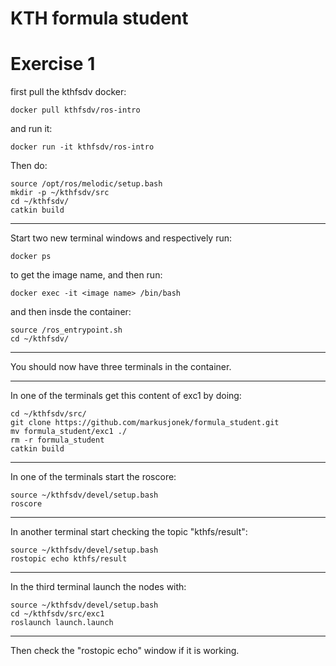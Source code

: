 # KTH formula student

# Exercise 1
first pull the kthfsdv docker:
```
docker pull kthfsdv/ros-intro
```
and run it:
```
docker run -it kthfsdv/ros-intro
```
Then do:
```
source /opt/ros/melodic/setup.bash
mkdir -p ~/kthfsdv/src
cd ~/kthfsdv/
catkin build
```
___
Start two new terminal windows and respectively run:
````
docker ps
````
to get the image name, and then run:
````
docker exec -it <image name> /bin/bash
````
and then insde the container:
```
source /ros_entrypoint.sh
cd ~/kthfsdv/
```
___
You should now have three terminals in the container.
___

In one of the terminals get this content of exc1 by doing:
```
cd ~/kthfsdv/src/
git clone https://github.com/markusjonek/formula_student.git
mv formula_student/exc1 ./
rm -r formula_student
catkin build
```
___
In one of the terminals start the roscore:
```
source ~/kthfsdv/devel/setup.bash
roscore
```
___
In another terminal start checking the topic "kthfs/result":
```
source ~/kthfsdv/devel/setup.bash
rostopic echo kthfs/result
```
___
In the third terminal launch the nodes with:
```
source ~/kthfsdv/devel/setup.bash
cd ~/kthfsdv/src/exc1
roslaunch launch.launch
```
___
Then check the "rostopic echo" window if it is working.
